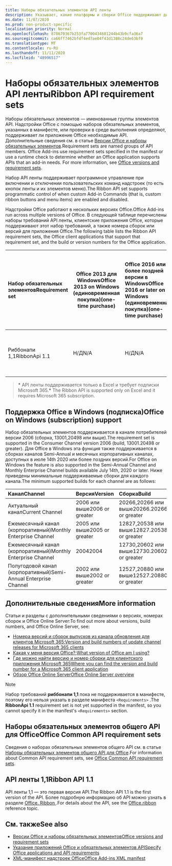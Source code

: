 ```yaml
---
title: Наборы обязательных элементов API ленты
description: Указывает, какие платформы и сборки Office поддерживают динамические API ленты.
ms.date: 11/07/2020
ms.prod: non-product-specific
localization_priority: Normal
ms.openlocfilehash: 878670367b253fa7700434681244b43b9cfa36a7
ms.sourcegitcommit: ca66ff7462bfdf4ed7ae04f43d1388c24de63bf9
ms.translationtype: MT
ms.contentlocale: ru-RU
ms.lasthandoff: 11/11/2020
ms.locfileid: "48996517"
---
```

# <a name="ribbon-api-requirement-sets"></a><span data-ttu-id="01a2e-103">Наборы обязательных элементов API ленты</span><span class="sxs-lookup"><span data-stu-id="01a2e-103">Ribbon API requirement sets</span></span>

<span data-ttu-id="01a2e-p101">Наборы обязательных элементов — именованные группы элементов API. Надстройки Office с помощью наборов обязательных элементов, указанных в манифесте, или проверки в среде выполнения определяют, поддерживает ли приложение Office необходимые API. Дополнительные сведения см. в статье [Версии Office и наборы обязательных элементов](/office/dev/add-ins/develop/office-versions-and-requirement-sets).</span><span class="sxs-lookup"><span data-stu-id="01a2e-p101">Requirement sets are named groups of API members. Office Add-ins use requirement sets specified in the manifest or use a runtime check to determine whether an Office application supports APIs that an add-in needs. For more information, see [Office versions and requirement sets](/office/dev/add-ins/develop/office-versions-and-requirement-sets).</span></span>

<span data-ttu-id="01a2e-107">Набор API ленты поддерживает программное управление при включении и отключении пользовательских команд надстроек (то есть кнопок ленты и их элементов меню).</span><span class="sxs-lookup"><span data-stu-id="01a2e-107">The Ribbon API set supports programmatic control of when custom Add-in Commands (that is, custom ribbon buttons and menu items) are enabled and disabled.</span></span>

<span data-ttu-id="01a2e-108">Надстройки Office работают в нескольких версиях Office.</span><span class="sxs-lookup"><span data-stu-id="01a2e-108">Office Add-ins run across multiple versions of Office.</span></span> <span data-ttu-id="01a2e-109">В следующей таблице перечислены наборы требований API ленты, клиентские приложения Office, которые поддерживают этот набор требований, а также номера сборок или версий для приложения Office.</span><span class="sxs-lookup"><span data-stu-id="01a2e-109">The following table lists the Ribbon API requirement sets, the Office client applications that support that requirement set, and the build or version numbers for the Office application.</span></span>

|  <span data-ttu-id="01a2e-110">Набор обязательных элементов</span><span class="sxs-lookup"><span data-stu-id="01a2e-110">Requirement set</span></span>  | <span data-ttu-id="01a2e-111">Office 2013 для Windows</span><span class="sxs-lookup"><span data-stu-id="01a2e-111">Office 2013 on Windows</span></span><br><span data-ttu-id="01a2e-112">(единовременная покупка)</span><span class="sxs-lookup"><span data-stu-id="01a2e-112">(one-time purchase)</span></span> | <span data-ttu-id="01a2e-113">Office 2016 или более поздней версии в Windows</span><span class="sxs-lookup"><span data-stu-id="01a2e-113">Office 2016 or later on Windows</span></span><br><span data-ttu-id="01a2e-114">(единовременная покупка)</span><span class="sxs-lookup"><span data-stu-id="01a2e-114">(one-time purchase)</span></span>   | <span data-ttu-id="01a2e-115">Office для Windows\*</span><span class="sxs-lookup"><span data-stu-id="01a2e-115">Office on Windows\*</span></span><br><span data-ttu-id="01a2e-116">(подключено к подписке на Microsoft 365)</span><span class="sxs-lookup"><span data-stu-id="01a2e-116">(connected to a Microsoft 365 subscription)</span></span> |  <span data-ttu-id="01a2e-117">Office для iPad</span><span class="sxs-lookup"><span data-stu-id="01a2e-117">Office on iPad</span></span><br><span data-ttu-id="01a2e-118">(подключено к подписке на Microsoft 365)</span><span class="sxs-lookup"><span data-stu-id="01a2e-118">(connected to a Microsoft 365 subscription)</span></span>  |  <span data-ttu-id="01a2e-119">Office для Mac\*</span><span class="sxs-lookup"><span data-stu-id="01a2e-119">Office on Mac\*</span></span><br><span data-ttu-id="01a2e-120">(подключено к подписке на Microsoft 365)</span><span class="sxs-lookup"><span data-stu-id="01a2e-120">(connected to a Microsoft 365 subscription)</span></span>  | <span data-ttu-id="01a2e-121">Office в Интернете\*</span><span class="sxs-lookup"><span data-stu-id="01a2e-121">Office on the web\*</span></span>  |  <span data-ttu-id="01a2e-122">Office Online Server</span><span class="sxs-lookup"><span data-stu-id="01a2e-122">Office Online Server</span></span>  |
|:-----|-----|:-----|:-----|:-----|:-----|:-----|:-----|
| <span data-ttu-id="01a2e-123">Риббонапи 1,1</span><span class="sxs-lookup"><span data-stu-id="01a2e-123">RibbonApi 1.1</span></span>  | <span data-ttu-id="01a2e-124">Н/Д</span><span class="sxs-lookup"><span data-stu-id="01a2e-124">N/A</span></span> | <span data-ttu-id="01a2e-125">Н/Д</span><span class="sxs-lookup"><span data-stu-id="01a2e-125">N/A</span></span> | <span data-ttu-id="01a2e-126">Ознакомьтесь со статьей поддержка</span><span class="sxs-lookup"><span data-stu-id="01a2e-126">See support</span></span><br><span data-ttu-id="01a2e-127">раздел ниже</span><span class="sxs-lookup"><span data-stu-id="01a2e-127">section below</span></span> | <span data-ttu-id="01a2e-128">Н/Д</span><span class="sxs-lookup"><span data-stu-id="01a2e-128">N/A</span></span> | <span data-ttu-id="01a2e-129">16,38</span><span class="sxs-lookup"><span data-stu-id="01a2e-129">16.38</span></span> | <span data-ttu-id="01a2e-130">Ноябрь, 2020</span><span class="sxs-lookup"><span data-stu-id="01a2e-130">November, 2020</span></span> | <span data-ttu-id="01a2e-131">Н/Д</span><span class="sxs-lookup"><span data-stu-id="01a2e-131">N/A</span></span>|

> <span data-ttu-id="01a2e-132">**&#42;** API ленты поддерживается только в Excel и требует подписки Microsoft 365.</span><span class="sxs-lookup"><span data-stu-id="01a2e-132">**&#42;** The Ribbon API is supported only on Excel and it requires Microsoft 365 subscription.</span></span>

## <a name="office-on-windows-subscription-support"></a><span data-ttu-id="01a2e-133">Поддержка Office в Windows (подписка)</span><span class="sxs-lookup"><span data-stu-id="01a2e-133">Office on Windows (subscription) support</span></span>

<span data-ttu-id="01a2e-134">Набор обязательных элементов поддерживается в канале потребителей версии 2006 (сборка, 13001,20498 или выше).</span><span class="sxs-lookup"><span data-stu-id="01a2e-134">The requirement set is supported in the Consumer Channel version 2006 (build, 13001.20498 or greater).</span></span> <span data-ttu-id="01a2e-135">Для Office в Windows эта функция также поддерживается в сборках каналов Semi-Annual и месячных корпоративных каналах, доступных в июле 14th 2020 или более поздних версий.</span><span class="sxs-lookup"><span data-stu-id="01a2e-135">For Office on Windows the feature is also supported in the Semi-Annual Channel and Monthly Enterprise Channel builds available July 14th, 2020 or later.</span></span> <span data-ttu-id="01a2e-136">Ниже приведены минимальные поддерживаемые сборки для каждого канала.</span><span class="sxs-lookup"><span data-stu-id="01a2e-136">The minimum supported builds for each channel are as follows:</span></span>  

|<span data-ttu-id="01a2e-137">Канал</span><span class="sxs-lookup"><span data-stu-id="01a2e-137">Channel</span></span> | <span data-ttu-id="01a2e-138">Версия</span><span class="sxs-lookup"><span data-stu-id="01a2e-138">Version</span></span> | <span data-ttu-id="01a2e-139">Сборка</span><span class="sxs-lookup"><span data-stu-id="01a2e-139">Build</span></span>|
|:-----|:-----|:-----|
|<span data-ttu-id="01a2e-140">Актуальный канал</span><span class="sxs-lookup"><span data-stu-id="01a2e-140">Current Channel</span></span> | <span data-ttu-id="01a2e-141">2006 или выше</span><span class="sxs-lookup"><span data-stu-id="01a2e-141">2006 or greater</span></span> | <span data-ttu-id="01a2e-142">20266,20266 или выше</span><span class="sxs-lookup"><span data-stu-id="01a2e-142">20266.20266 or greater</span></span>|
|<span data-ttu-id="01a2e-143">Ежемесячный канал (корпоративный)</span><span class="sxs-lookup"><span data-stu-id="01a2e-143">Monthly Enterprise Channel</span></span> | <span data-ttu-id="01a2e-144">2005 или выше</span><span class="sxs-lookup"><span data-stu-id="01a2e-144">2005 or greater</span></span> | <span data-ttu-id="01a2e-145">12827,20538 или выше</span><span class="sxs-lookup"><span data-stu-id="01a2e-145">12827.20538 or greater</span></span>|
|<span data-ttu-id="01a2e-146">Ежемесячный канал (корпоративный)</span><span class="sxs-lookup"><span data-stu-id="01a2e-146">Monthly Enterprise Channel</span></span> | <span data-ttu-id="01a2e-147">2004</span><span class="sxs-lookup"><span data-stu-id="01a2e-147">2004</span></span> | <span data-ttu-id="01a2e-148">12730,20602 или выше</span><span class="sxs-lookup"><span data-stu-id="01a2e-148">12730.20602 or greater</span></span>|
|<span data-ttu-id="01a2e-149">Полугодовой канал (корпоративный)</span><span class="sxs-lookup"><span data-stu-id="01a2e-149">Semi-Annual Enterprise Channel</span></span> | <span data-ttu-id="01a2e-150">2002 или выше</span><span class="sxs-lookup"><span data-stu-id="01a2e-150">2002 or greater</span></span> | <span data-ttu-id="01a2e-151">12527,20880 или выше</span><span class="sxs-lookup"><span data-stu-id="01a2e-151">12527.20880 or greater</span></span>|

## <a name="more-information"></a><span data-ttu-id="01a2e-152">Дополнительные сведения</span><span class="sxs-lookup"><span data-stu-id="01a2e-152">More information</span></span>

<span data-ttu-id="01a2e-153">Статьи и разделы с дополнительными сведениями о версиях, номерах сборок и Office Online Server:</span><span class="sxs-lookup"><span data-stu-id="01a2e-153">To find out more about versions, build numbers, and Office Online Server, see:</span></span>

- <span data-ttu-id="01a2e-154">[Номера версий и сборок выпусков из канала обновления для клиентов Microsoft 365](https://support.office.com/article/version-and-build-numbers-of-update-channel-releases-ae942449-1fca-4484-898b-a933ea23def7);</span><span class="sxs-lookup"><span data-stu-id="01a2e-154">[Version and build numbers of update channel releases for Microsoft 365 clients](https://support.office.com/article/version-and-build-numbers-of-update-channel-releases-ae942449-1fca-4484-898b-a933ea23def7)</span></span>
- <span data-ttu-id="01a2e-155">[Какая у меня версия Office?](https://support.office.com/article/What-version-of-Office-am-I-using-932788b8-a3ce-44bf-bb09-e334518b8b19);</span><span class="sxs-lookup"><span data-stu-id="01a2e-155">[What version of Office am I using?](https://support.office.com/article/What-version-of-Office-am-I-using-932788b8-a3ce-44bf-bb09-e334518b8b19)</span></span>
- [<span data-ttu-id="01a2e-156">Где можно найти версию и номер сборки для клиентского приложения Microsoft 365</span><span class="sxs-lookup"><span data-stu-id="01a2e-156">Where you can find the version and build number for a Microsoft 365 client application</span></span>](https://support.office.com/article/version-and-build-numbers-of-update-channel-releases-ae942449-1fca-4484-898b-a933ea23def7)
- [<span data-ttu-id="01a2e-157">Обзор Office Online Server</span><span class="sxs-lookup"><span data-stu-id="01a2e-157">Office Online Server overview</span></span>](/officeonlineserver/office-online-server-overview)

> [!NOTE]
> <span data-ttu-id="01a2e-158">Набор требований **риббонапи 1,1** пока не поддерживается в манифесте, поэтому его нельзя указать в разделе манифеста `<Requirements>` .</span><span class="sxs-lookup"><span data-stu-id="01a2e-158">The **RibbonApi 1.1** requirement set is not yet supported in the manifest, so you cannot specify it in the manifest's `<Requirements>` section.</span></span>


## <a name="office-common-api-requirement-sets"></a><span data-ttu-id="01a2e-159">Наборы обязательных элементов общего API для Office</span><span class="sxs-lookup"><span data-stu-id="01a2e-159">Office Common API requirement sets</span></span>

<span data-ttu-id="01a2e-160">Сведения о наборах обязательных элементов общего API см. в статье [Наборы обязательных элементов общего API для Office](office-add-in-requirement-sets.md).</span><span class="sxs-lookup"><span data-stu-id="01a2e-160">For information about Common API requirement sets, see [Office Common API requirement sets](office-add-in-requirement-sets.md).</span></span>

## <a name="ribbon-api-11"></a><span data-ttu-id="01a2e-161">API ленты 1,1</span><span class="sxs-lookup"><span data-stu-id="01a2e-161">Ribbon API 1.1</span></span>

<span data-ttu-id="01a2e-162">API ленты 1,1 — это первая версия API.</span><span class="sxs-lookup"><span data-stu-id="01a2e-162">The Ribbon API 1.1 is the first version of the API.</span></span> <span data-ttu-id="01a2e-163">Более подробную информацию об API можно узнать в разделе [Office. Ribbon ](/javascript/api/office/office.ribbon) .</span><span class="sxs-lookup"><span data-stu-id="01a2e-163">For details about the API, see the [Office.ribbon ](/javascript/api/office/office.ribbon) reference topic.</span></span>

## <a name="see-also"></a><span data-ttu-id="01a2e-164">См. также</span><span class="sxs-lookup"><span data-stu-id="01a2e-164">See also</span></span>

- [<span data-ttu-id="01a2e-165">Версии Office и наборы обязательных элементов</span><span class="sxs-lookup"><span data-stu-id="01a2e-165">Office versions and requirement sets</span></span>](/office/dev/add-ins/develop/office-versions-and-requirement-sets)
- [<span data-ttu-id="01a2e-166">Указание приложений Office и обязательных элементов API</span><span class="sxs-lookup"><span data-stu-id="01a2e-166">Specify Office applications and API requirements</span></span>](/office/dev/add-ins/develop/specify-office-hosts-and-api-requirements)
- [<span data-ttu-id="01a2e-167">XML-манифест надстроек Office</span><span class="sxs-lookup"><span data-stu-id="01a2e-167">Office Add-ins XML manifest</span></span>](/office/dev/add-ins/develop/add-in-manifests)
